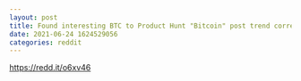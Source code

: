 ```yaml
--- 
layout: post 
title: Found interesting BTC to Product Hunt "Bitcoin" post trend correlations $$$ 
date: 2021-06-24 1624529056 
categories: reddit 
--- 
```

https://redd.it/o6xv46
